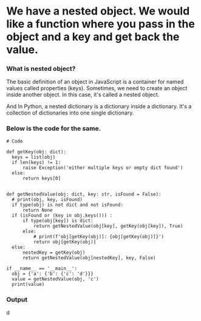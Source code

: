 # We have a nested object. We would like a function where you pass in the object and a key and get back the value. 

### What is nested object?

The basic definition of an object in JavaScript is a container for named values called properties (keys). Sometimes, we need to create an object inside another object. In this case, it's called a nested object.

And In Python, a nested dictionary is a dictionary inside a dictionary. It's a collection of dictionaries into one single dictionary.

### Below is the code for the same.

  ```
  # Code
  
def getKey(obj: dict):
    keys = list(obj)
    if len(keys) != 1:
        raise Exception('either multiple keys or empty dict found')
    else:
        return keys[0]


def getNestedValue(obj: dict, key: str, isFound = False):
    # print(obj, key, isFound)
    if type(obj) is not dict and not isFound:
        return None
    if (isFound or (key in obj.keys())) :
        if type(obj[key]) is dict:
            return getNestedValue(obj[key], getKey(obj[key]), True)
        else:
            # print(f'obj[getKey(obj)]: {obj[getKey(obj)]}')
            return obj[getKey(obj)]
    else:
        nestedKey = getKey(obj)
        return getNestedValue(obj[nestedKey], key, False)

if __name__ == '__main__':
    obj = {'a': {'b': {'c': 'd'}}}
    value = getNestedValue(obj, 'c')
    print(value)
  ```
  
### Output

d

